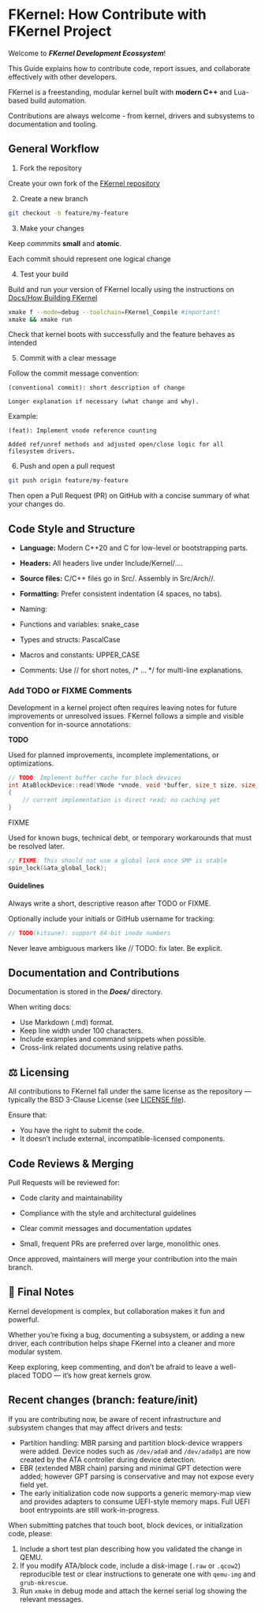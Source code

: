 # FKernel: How Contribute with FKernel Project 

Welcome to **_FKernel Development Ecossystem_**! 

This Guide explains how to contribute code, report issues, and collaborate effectively with other developers. 

FKernel is a freestanding, modular kernel built with **modern C++** and Lua-based build automation. 

Contributions are always welcome - from kernel, drivers and subsystems to documentation and tooling. 

## General Workflow 

1. Fork the repository

Create your own fork of the [FKernel repository](https://github.com/KitsuneBSD/FKernel)

2. Create a new branch 

```bash
git checkout -b feature/my-feature
```

3. Make your changes 

Keep commmits **small** and **atomic**. 

Each commit should represent one logical change

4. Test your build 

Build and run your version of FKernel locally using the instructions on [Docs/How Building FKernel](https://github.com/KitsuneBSD/FKernel/blob/main/Docs/how_build_fKernel.md)

```bash
xmake f --mode=debug --toolchain=FKernel_Compile #important!
xmake && xmake run
```

Check that kernel boots with successfully and the feature behaves as intended

5. Commit with a clear message

Follow the commit message convention: 

```git commit 
(conventional commit): short description of change 

Longer explanation if necessary (what change and why). 
```

Example:

```git commit 
(feat): Implement vnode reference counting

Added ref/unref methods and adjusted open/close logic for all filesystem drivers.
```

6. Push and open a pull request 

```bash
git push origin feature/my-feature
```

Then open a Pull Request (PR) on GitHub with a concise summary of what your changes do.

## Code Style and Structure 

- **Language:** Modern C++20 and C for low-level or bootstrapping parts.

- **Headers:** All headers live under Include/Kernel/….

- **Source files:** C/C++ files go in Src/. Assembly in Src/Arch/<arch>/.

- **Formatting:** Prefer consistent indentation (4 spaces, no tabs).

- Naming:

* Functions and variables: snake_case

* Types and structs: PascalCase

* Macros and constants: UPPER_CASE

* Comments: Use // for short notes, /* ... */ for multi-line explanations.

### Add TODO or FIXME Comments 

Development in a kernel project often requires leaving notes for future improvements or unresolved issues.
FKernel follows a simple and visible convention for in-source annotations:

**TODO**

Used for planned improvements, incomplete implementations, or optimizations.

```cpp
// TODO: Implement buffer cache for block devices
int AtaBlockDevice::read(VNode *vnode, void *buffer, size_t size, size_t offset)
{
    // current implementation is direct read; no caching yet
}
``` 

FIXME

Used for known bugs, technical debt, or temporary workarounds that must be resolved later.

```cpp
// FIXME: This should not use a global lock once SMP is stable
spin_lock(&ata_global_lock);
``` 

#### Guidelines

Always write a short, descriptive reason after TODO or FIXME.

Optionally include your initials or GitHub username for tracking:

```cpp
// TODO(kitsune): support 64-bit inode numbers
```

Never leave ambiguous markers like // TODO: fix later. Be explicit.

## Documentation and Contributions 

Documentation is stored in the ***Docs/*** directory.

When writing docs:

- Use Markdown (.md) format.
- Keep line width under 100 characters.
- Include examples and command snippets when possible.
- Cross-link related documents using relative paths.

## ⚖️ Licensing

All contributions to FKernel fall under the same license as the repository —
typically the BSD 3-Clause License (see [LICENSE file](https://github.com/KitsuneBSD/FKernel/blob/main/LICENSE)).

Ensure that:
- You have the right to submit the code.
- It doesn’t include external, incompatible-licensed components.

## Code Reviews & Merging

Pull Requests will be reviewed for:

- Code clarity and maintainability

- Compliance with the style and architectural guidelines

- Clear commit messages and documentation updates

- Small, frequent PRs are preferred over large, monolithic ones.

Once approved, maintainers will merge your contribution into the main branch.

## 🏁 Final Notes

Kernel development is complex, but collaboration makes it fun and powerful.

Whether you’re fixing a bug, documenting a subsystem, or adding a new driver, each contribution helps shape FKernel into a cleaner and more modular system.

Keep exploring, keep commenting, and don’t be afraid to leave a well-placed TODO — it’s how great kernels grow.

## Recent changes (branch: feature/init)

If you are contributing now, be aware of recent infrastructure and subsystem changes that may affect drivers and tests:

- Partition handling: MBR parsing and partition block-device wrappers were added. Device nodes such as `/dev/ada0` and `/dev/ada0p1` are now created by the ATA controller during device detection.
- EBR (extended MBR chain) parsing and minimal GPT detection were added; however GPT parsing is conservative and may not expose every field yet.
- The early initialization code now supports a generic memory-map view and provides adapters to consume UEFI-style memory maps. Full UEFI boot entrypoints are still work-in-progress.

When submitting patches that touch boot, block devices, or initialization code, please:

1. Include a short test plan describing how you validated the change in QEMU.
2. If you modify ATA/block code, include a disk-image (`.raw` or `.qcow2`) reproducible test or clear instructions to generate one with `qemu-img` and `grub-mkrescue`.
3. Run `xmake` in debug mode and attach the kernel serial log showing the relevant messages.